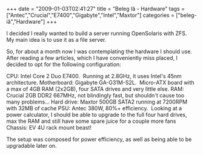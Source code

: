 +++
date = "2009-01-03T02:41:27"
title = "Beleg Iâ - Hardware"
tags = ["Antec","Crucial","E7400","Gigabyte","Intel","Maxtor"]
categories = ["beleg-iâ","Hardware"]
+++

I decided I really wanted to build a server running OpenSolaris with ZFS.  My main idea is to use it as a file server.

So, for about a month now I was contemplating the hardware I should use.  After reading a few articles, which I have conveniently miss placed, I decided to opt for the following configuration:

CPU: Intel Core 2 Duo E7400.  Running at 2.8GHz, it uses Intel's 45nm architecture.
Motherboard: Gigabyte GA-G31M-S2L.  Micro-ATX board with a max of 4GB RAM (2x2GB), four SATA drives and very little else.
RAM: Crucial 2GB DDR2 667MHz, not blindingly fast, but shouldn't cause too many problems...
Hard drive: Maxtor 500GB SATA2 running at 7200RPM with 32MB of cache
PSU: Antec 380W, 80%+ efficiency.  Looking at a power calculator, I should be able to upgrade to the full four hard drives, max the RAM and still have some spare juice for a couple more fans
Chassis: EV 4U rack mount beast!

The setup was composed for power efficiency, as well as being able to be upgradable later on.
